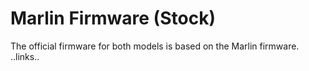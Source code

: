 <link rel=”manifest” href=”docs/manifest.webmanifest”>

# Marlin Firmware (Stock) 
The official firmware for both models is based on the Marlin firmware.
..links..
